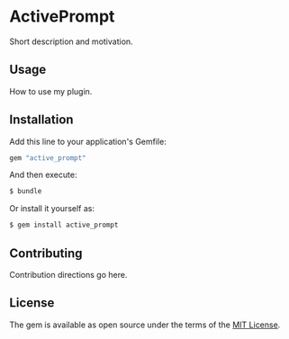# ActivePrompt
Short description and motivation.

## Usage
How to use my plugin.

## Installation
Add this line to your application's Gemfile:

```ruby
gem "active_prompt"
```

And then execute:
```bash
$ bundle
```

Or install it yourself as:
```bash
$ gem install active_prompt
```

## Contributing
Contribution directions go here.

## License
The gem is available as open source under the terms of the [MIT License](https://opensource.org/licenses/MIT).
